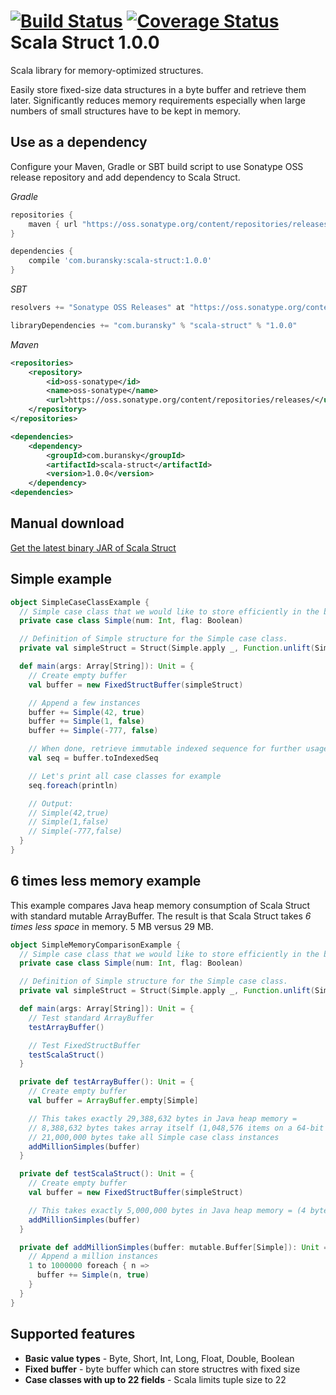 [![Build Status](https://travis-ci.org/RadoBuransky/scala-struct.svg?branch=master)](https://travis-ci.org/RadoBuransky/scala-struct) [![Coverage Status](https://coveralls.io/repos/RadoBuransky/scala-struct/badge.png)](https://coveralls.io/r/RadoBuransky/scala-struct)
Scala Struct 1.0.0
==================

Scala library for memory-optimized structures.  

Easily store fixed-size data structures in a byte buffer and retrieve them later. Significantly reduces memory
requirements especially when large numbers of small structures have to be kept in memory.

Use as a dependency
-------------------

Configure your Maven, Gradle or SBT build script to use Sonatype OSS release repository and add dependency to Scala
Struct.

*Gradle*

```Groovy
repositories {
    maven { url "https://oss.sonatype.org/content/repositories/releases" }
}

dependencies {
    compile 'com.buransky:scala-struct:1.0.0'
}
```

*SBT*

```Scala
resolvers += "Sonatype OSS Releases" at "https://oss.sonatype.org/content/repositories/releases"

libraryDependencies += "com.buransky" % "scala-struct" % "1.0.0"
```

*Maven*

```XML
<repositories>
    <repository>
        <id>oss-sonatype</id>
        <name>oss-sonatype</name>
        <url>https://oss.sonatype.org/content/repositories/releases/</url>
    </repository>
</repositories>

<dependencies>
    <dependency>
        <groupId>com.buransky</groupId>
        <artifactId>scala-struct</artifactId>
        <version>1.0.0</version>
    </dependency>
<dependencies>
```

Manual download
---------------
[Get the latest binary JAR of Scala Struct](https://github.com/RadoBuransky/scala-struct/releases/download/v1.0.0/scala-struct-1.0.0.jar)

Simple example
--------------

```scala
object SimpleCaseClassExample {
  // Simple case class that we would like to store efficiently in the buffer,
  private case class Simple(num: Int, flag: Boolean)

  // Definition of Simple structure for the Simple case class.
  private val simpleStruct = Struct(Simple.apply _, Function.unlift(Simple.unapply))

  def main(args: Array[String]): Unit = {
    // Create empty buffer
    val buffer = new FixedStructBuffer(simpleStruct)

    // Append a few instances
    buffer += Simple(42, true)
    buffer += Simple(1, false)
    buffer += Simple(-777, false)

    // When done, retrieve immutable indexed sequence for further usage
    val seq = buffer.toIndexedSeq

    // Let's print all case classes for example
    seq.foreach(println)

    // Output:
    // Simple(42,true)
    // Simple(1,false)
    // Simple(-777,false)
  }
}
```
    
6 times less memory example
---------------------------
This example compares Java heap memory consumption of Scala Struct with standard mutable ArrayBuffer. The result is that
Scala Struct takes *6 times less space* in memory. 5 MB versus 29 MB.

```scala
object SimpleMemoryComparisonExample {
  // Simple case class that we would like to store efficiently in the buffer,
  private case class Simple(num: Int, flag: Boolean)

  // Definition of Simple structure for the Simple case class.
  private val simpleStruct = Struct(Simple.apply _, Function.unlift(Simple.unapply))

  def main(args: Array[String]): Unit = {
    // Test standard ArrayBuffer
    testArrayBuffer()

    // Test FixedStructBuffer
    testScalaStruct()
  }

  private def testArrayBuffer(): Unit = {
    // Create empty buffer
    val buffer = ArrayBuffer.empty[Simple]

    // This takes exactly 29,388,632 bytes in Java heap memory =
    // 8,388,632 bytes takes array itself (1,048,576 items on a 64-bit machine - 8 bytes per reference) +
    // 21,000,000 bytes take all Simple case class instances
    addMillionSimples(buffer)
  }

  private def testScalaStruct(): Unit = {
    // Create empty buffer
    val buffer = new FixedStructBuffer(simpleStruct)

    // This takes exactly 5,000,000 bytes in Java heap memory = (4 bytes int + 1 byte boolean) * 1 mil items
    addMillionSimples(buffer)
  }

  private def addMillionSimples(buffer: mutable.Buffer[Simple]): Unit = {
    // Append a million instances
    1 to 1000000 foreach { n =>
      buffer += Simple(n, true)
    }
  }
}
```
    
Supported features
------------------
- **Basic value types** - Byte, Short, Int, Long, Float, Double, Boolean
- **Fixed buffer** - byte buffer which can store structres with fixed size
- **Case classes with up to 22 fields** - Scala limits tuple size to 22